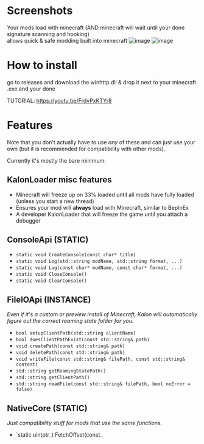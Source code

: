 # Screenshots

Your mods load with minecraft (AND minecraft will wait until your done signature scanning and hooking)</br>
allows quick & safe modding built into minecraft
![image](https://github.com/user-attachments/assets/9728d750-ca40-44bd-b9ab-5e3aba2b761e)
![image](https://github.com/user-attachments/assets/2fcc8d24-8e46-4b87-83b6-c02117faaff1)

# How to install

go to releases and download the winhttp.dll & drop it next to your minecraft .exe and your done

TUTORIAL: https://youtu.be/FrdvPxKTYr8

# Features

Note that you don't actually have to use *any* of these and can just use your own (but it is recommended for compatibility with other mods).

Currently it's mostly the bare minimum:

## KalonLoader misc features

- Minecraft will freeze up on 33% loaded until all mods have fully loaded (unless you start a new thread)
- Ensures your mod will **always** load with Minecraft, similar to BepInEx
- A developer KalonLoader that will freeze the game until you attach a debugger

## ConsoleApi (STATIC)

- `static void CreateConsole(const char* title)`
- `static void Log(std::string modName, std::string format, ...)`
- `static void Log(const char* modName, const char* format, ...)`
- `static void CloseConsole()`
- `static void ClearConsole()`

## FileIOApi (INSTANCE)

*Even if it's a custom or preview install of Minecraft, Kalon will automatically figure out the correct roaming state folder for you.*

- `bool setupClientPath(std::string clientName)`
- `bool doesClientPathExist(const std::string& path)`
- `void createPath(const std::string& path)`
- `void deletePath(const std::string& path)`
- `void writeFile(const std::string& filePath, const std::string& content)`
- `std::string getRoamingStatePath()`
- `std::string getClientPath()`
- `std::string readFile(const std::string& filePath, bool noError = false)`

## NativeCore (STATIC)

*Just compatibility stuff for mods that use the same functions.*

- `static uintptr_t FetchOffset(const_

